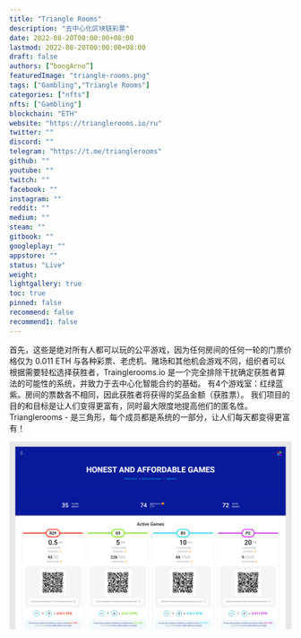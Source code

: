```yaml
---
title: "Triangle Rooms"
description: "去中心化区块链彩票"
date: 2022-08-20T00:00:00+08:00
lastmod: 2022-08-20T00:00:00+08:00
draft: false
authors: [“boogArno”]
featuredImage: "triangle-rooms.png"
tags: ["Gambling","Triangle Rooms"]
categories: ["nfts"]
nfts: ["Gambling"]
blockchain: "ETH"
website: "https://trianglerooms.io/ru"
twitter: ""
discord: ""
telegram: "https://t.me/trianglerooms"
github: ""
youtube: ""
twitch: ""
facebook: ""
instagram: ""
reddit: ""
medium: ""
steam: ""
gitbook: ""
googleplay: ""
appstore: ""
status: "Live"
weight: 
lightgallery: true
toc: true
pinned: false
recommend: false
recommend1: false
---
```

首先，这些是绝对所有人都可以玩的公平游戏，因为任何房间的任何一轮的门票价格仅为 0.011 ETH
与各种彩票、老虎机、赌场和其他机会游戏不同，组织者可以根据需要轻松选择获胜者，Trainglerooms.io 是一个完全排除干扰确定获胜者算法的可能性的系统，并致力于去中心化智能合约的基础。
有4个游戏室：红绿蓝紫。房间的票数各不相同，因此获胜者将获得的奖品金额（获胜票）。
我们项目的目的和目标是让人们变得更富有，同时最大限度地提高他们的匿名性。
Trianglerooms - 是三角形，每个成员都是系统的一部分，让人们每天都变得更富有！

![trianglerooms-dapp-gambling-ethereum-image2_acd316c7504646edf700a17fcb19b232](trianglerooms-dapp-gambling-ethereum-image2_acd316c7504646edf700a17fcb19b232.png)
